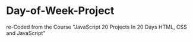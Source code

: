 # Day-of-Week-Project
re-Coded from the Course "JavaScript 20 Projects In 20 Days HTML, CSS and JavaScript"
